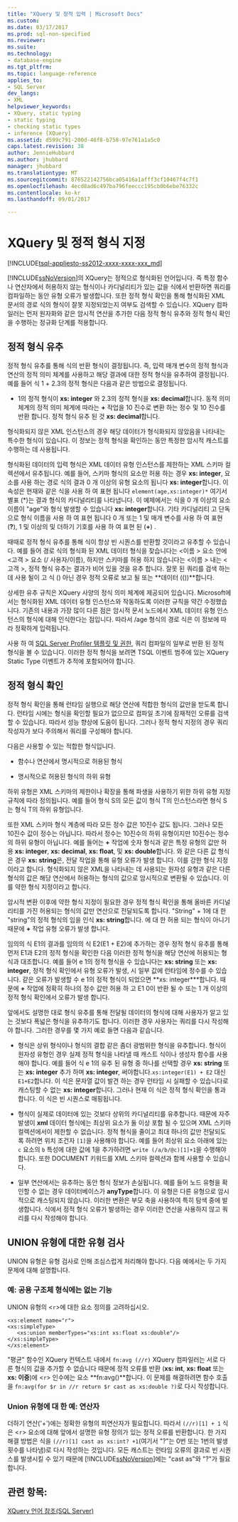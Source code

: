 ```yaml
---
title: "XQuery 및 정적 입력 | Microsoft Docs"
ms.custom: 
ms.date: 03/17/2017
ms.prod: sql-non-specified
ms.reviewer: 
ms.suite: 
ms.technology:
- database-engine
ms.tgt_pltfrm: 
ms.topic: language-reference
applies_to:
- SQL Server
dev_langs:
- XML
helpviewer_keywords:
- XQuery, static typing
- static typing
- checking static types
- inference [XQuery]
ms.assetid: d599c791-200d-46f8-b758-97e761a1a5c0
caps.latest.revision: 38
author: JennieHubbard
ms.author: jhubbard
manager: jhubbard
ms.translationtype: MT
ms.sourcegitcommit: 876522142756bca05416a1afff3cf10467f4c7f1
ms.openlocfilehash: 4ecd8ad6c497ba796feeccc195cb0b6ebe76332c
ms.contentlocale: ko-kr
ms.lasthandoff: 09/01/2017

---
```

# <a name="xquery-and-static-typing"></a>XQuery 및 정적 형식 지정
[!INCLUDE[tsql-appliesto-ss2012-xxxx-xxxx-xxx_md](../includes/tsql-appliesto-ss2012-xxxx-xxxx-xxx-md.md)]

  [!INCLUDE[ssNoVersion](../includes/ssnoversion-md.md)]의 XQuery는 정적으로 형식화된 언어입니다. 즉 특정 함수나 연산자에서 허용하지 않는 형식이나 카디널리티가 있는 값을 식에서 반환하면 쿼리를 컴파일하는 동안 유형 오류가 발생합니다. 또한 정적 형식 확인을 통해 형식화된 XML 문서의 경로 식의 형식이 잘못 지정되었는지 여부도 검색할 수 있습니다. XQuery 컴파일러는 먼저 원자화와 같은 암시적 연산을 추가한 다음 정적 형식 유추와 정적 형식 확인을 수행하는 정규화 단계를 적용합니다.  
  
## <a name="static-type-inference"></a>정적 형식 유추  
 정적 형식 유추를 통해 식의 반환 형식이 결정됩니다. 즉, 입력 매개 변수의 정적 형식과 연산의 정적 의미 체계를 사용하고 해당 결과에 대한 정적 형식을 유추하여 결정됩니다. 예를 들어 식 1 + 2.3의 정적 형식은 다음과 같은 방법으로 결정됩니다.  
  
-   1의 정적 형식이 **xs: integer** 와 2.3의 정적 형식을 **xs: decimal**합니다. 동적 의미 체계의 정적 의미 체계에 따라는  **+**  작업을 10 진수로 변환 하는 정수 및 10 진수를 반환 합니다. 정적 형식 유추 된 것 **xs: decimal**합니다.  
  
 형식화되지 않은 XML 인스턴스의 경우 해당 데이터가 형식화되지 않았음을 나타내는 특수한 형식이 있습니다. 이 정보는 정적 형식을 확인하는 동안 특정한 암시적 캐스트를 수행하는 데 사용됩니다.  
  
 형식화된 데이터의 입력 형식은 XML 데이터 유형 인스턴스를 제한하는 XML 스키마 컬렉션에서 유추됩니다. 예를 들어, 스키마 형식의 요소만 허용 하는 경우 **xs: integer**, 요소를 사용 하는 경로 식의 결과 0 개 이상의 유형 요소의 됩니다 **xs: integer**합니다. 이 속성은 현재와 같은 식을 사용 하 여 표현 됩니다 `element(age,xs:integer)*` 여기서 별표 (\*)는 결과 형식의 카디널리티를 나타냅니다. 이 예제에서는 식을 0 개 이상의 요소 이름이 "age"와 형식 발생할 수 있습니다 **xs: integer**합니다. 기타 카디널리티 고 단독으로 형식 이름을 사용 하 여 표현 됩니다 0 개 또는 1 및 매개 변수를 사용 하 여 표현 (**?**), 1 및 이상의 및 더하기 기호를 사용 하 여 표현 된 (**+**) .  
  
 때때로 정적 형식 유추를 통해 식이 항상 빈 시퀀스를 반환할 것이라고 유추할 수 있습니다. 예를 들어 경로 식의 형식화 된 XML 데이터 형식을 찾습니다는 \<이름 > 요소 안에 \<고객 > 요소 (/ 사용자/이름), 하지만 스키마를 허용 하지 않습니다는 \<이름 > 내는 \<고객 >, 정적 형식 유추는 결과가 비어 있을 것을 유추 합니다. 잘못 된 쿼리를 검색 하는 데 사용 될이 고 식 () 아닌 경우 정적 오류로 보고 될 또는 **데이터 (())**합니다.  
  
 상세한 유추 규칙은 XQuery 사양의 정식 의미 체계에 제공되어 있습니다. Microsoft에서는 형식화된 XML 데이터 유형 인스턴스와 작동하도록 이러한 규칙을 약간 수정했습니다. 기존의 내용과 가장 많이 다른 점은 암시적 문서 노드에서 XML 데이터 유형 인스턴스의 형식에 대해 인식한다는 점입니다. 따라서 /age 형식의 경로 식은 이 정보에 따라 정확하게 입력됩니다.  
  
 사용 하 여 [SQL Server Profiler 템플릿 및 권한](../tools/sql-server-profiler/sql-server-profiler-templates-and-permissions.md), 쿼리 컴파일의 일부로 반환 된 정적 형식을 볼 수 있습니다. 이러한 정적 형식을 보려면 TSQL 이벤트 범주에 있는 XQuery Static Type 이벤트가 추적에 포함되어야 합니다.  
  
## <a name="static-type-checking"></a>정적 형식 확인  
 정적 형식 확인을 통해 런타임 실행으로 해당 연산에 적합한 형식의 값만을 받도록 합니다. 런타임 시에는 형식을 확인할 필요가 없으므로 컴파일 초기에 잠재적인 오류를 검색할 수 있습니다. 따라서 성능 향상에 도움이 됩니다. 그러나 정적 형식 지정의 경우 쿼리 작성자가 보다 주의해서 쿼리를 구성해야 합니다.  
  
 다음은 사용할 수 있는 적합한 형식입니다.  
  
-   함수나 연산에서 명시적으로 허용된 형식  
  
-   명시적으로 허용된 형식의 하위 유형  
  
 하위 유형은 XML 스키마의 제한이나 확장을 통해 파생을 사용하기 위한 하위 유형 지정 규칙에 따라 정의됩니다. 예를 들어 형식 S의 모든 값이 형식 T의 인스턴스라면 형식 S는 형식 T의 하위 유형입니다.  
  
 또한 XML 스키마 형식 계층에 따라 모든 정수 값은 10진수 값도 됩니다. 그러나 모든 10진수 값이 정수는 아닙니다. 따라서 정수는 10진수의 하위 유형이지만 10진수는 정수의 하위 유형이 아닙니다. 예를 들어는  **+**  작업에 숫자 형식과 같은 특정 유형의 값만 허용 **xs: integer**, **xs: decimal**, **xs: float**, 및 **xs: double**합니다. 와 같은 다른 값 형식은 경우 **xs: string**은, 전달 작업을 통해 유형 오류가 발생 합니다. 이를 강한 형식 지정이라고 합니다. 형식화되지 않은 XML을 나타내는 데 사용되는 원자성 유형과 같은 다른 형식의 값은 해당 연산에서 허용하는 형식의 값으로 암시적으로 변환될 수 있습니다. 이를 약한 형식 지정이라고 합니다.  
  
 암시적 변환 이후에 약한 형식 지정이 필요한 경우 정적 형식 확인을 통해 올바른 카디널리티를 가진 허용되는 형식의 값만 연산으로 전달되도록 합니다. "String" + 1에 대 한 "string"의 정적 형식의 임을 인식 **xs: string**합니다. 에 대 한 허용 되는 형식이 아니기 때문에  **+**  작업 유형 오류가 발생 합니다.  
  
 임의의 식 E1의 결과를 임의의 식 E2(E1 + E2)에 추가하는 경우 정적 형식 유추를 통해 먼저 E1과 E2의 정적 형식을 확인한 다음 이러한 정적 형식을 해당 연산에 허용되는 형식과 대조합니다. 예를 들어 e 1의 정적 형식을 수 있습니다는 **xs: string** 또는 **xs: integer**, 정적 형식 확인에서 유형 오류가 발생, 시 일부 값에 런타임에 정수를 수 있습니다. 같은 오류가 발생할 수 e 1의 정적 형식이 되었으면 **xs: integer\***합니다. 때문에  **+**  작업에 정확히 하나의 정수 값만 허용 하 고 E1 0이 반환 될 수 또는 1 개 이상의 정적 형식 확인에서 오류가 발생 합니다.  
  
 앞에서도 설명한 대로 형식 유추를 통해 전달될 데이터의 형식에 대해 사용자가 알고 있는 것보다 폭넓은 형식을 유추하기도 합니다. 이러한 경우 사용자는 쿼리를 다시 작성해야 합니다. 그러한 경우를 몇 가지 예로 들면 다음과 같습니다.  
  
-   형식은 상위 형식이나 형식의 결합 같은 좀더 광범위한 형식을 유추합니다. 형식이 원자성 유형인 경우 실제 정적 형식을 나타낼 때 캐스트 식이나 생성자 함수를 사용해야 합니다. 예를 들어 식 e 1의 유추 된 유형 중 하나를 선택할 경우 **xs: string** 또는 **xs: integer** 추가 하며 **xs: integer**, 써야합니다.`xs:integer(E1) + E2` 대신 `E1+E2`합니다. 이 식은 문자열 값이 발견 하는 경우 런타임 시 실패할 수 있습니다로 캐스팅할 수 없는 **xs: integer**합니다. 그러나 현재 이 식은 정적 형식 확인을 통과합니다. 이 식은 빈 시퀀스로 매핑됩니다.  
  
-   형식이 실제로 데이터에 있는 것보다 상위의 카디널리티를 유추합니다. 때문에 자주 발생이 **xml** 데이터 형식에는 최상위 요소가 둘 이상 포함 될 수 있으며 XML 스키마 컬렉션에서이 제한할 수 없습니다. 정적 형식을 줄이고 최대 하나의 값만 전달되도록 하려면 위치 조건자 `[1]`을 사용해야 합니다. 예를 들어 최상위 요소 아래에 있는 `c` 요소의 `b` 특성에 대한 값에 1을 추가하려면 `write (/a/b/@c)[1]+1`을 수행해야 합니다. 또한 DOCUMENT 키워드를 XML 스키마 컬렉션과 함께 사용할 수 있습니다.  
  
-   일부 연산에서는 유추하는 동안 형식 정보가 손실됩니다. 예를 들어 노드 유형을 확인할 수 없는 경우 데이터베이스가 **anyType**합니다. 이 유형은 다른 유형으로 암시적으로 캐스팅되지 않습니다. 이러한 변환은 부모 축을 사용하여 특히 탐색 중에 발생합니다. 식에서 정적 형식 오류가 발생하는 경우 이러한 연산을 사용하지 않고 쿼리를 다시 작성해야 합니다.  
  
## <a name="type-checking-of-union-types"></a>UNION 유형에 대한 유형 검사  
 UNION 유형은 유형 검사로 인해 조심스럽게 처리해야 합니다. 다음 예에서는 두 가지 문제에 대해 설명합니다.  
  
### <a name="example-function-over-union-type"></a>예: 공용 구조체 형식에는 없는 기능  
 UNION 유형의 <`r`>에 대한 요소 정의를 고려하십시오.  
  
```  
<xs:element name="r">  
<xs:simpleType>  
   <xs:union memberTypes="xs:int xs:float xs:double"/>  
</xs:simpleType>  
</xs:element>  
```  
  
 "평균" 함수인 XQuery 컨텍스트 내에서 `fn:avg (//r)` XQuery 컴파일러는 서로 다른 형식의 값을 추가할 수 없습니다 때문에 정적 오류를 반환 (**xs: int**, **xs: float** 또는 **xs: 이중**)에 <`r`> 인수에는 요소 **fn:avg()**합니다. 이 문제를 해결하려면 함수 호출을 `fn:avg(for $r in //r return $r cast as xs:double ?)`로 다시 작성합니다.  
  
### <a name="example-operator-over-union-type"></a>Union 유형에 대 한 예: 연산자  
 더하기 연산('+')에는 정확한 유형의 피연산자가 필요합니다. 따라서 `(//r)[1] + 1` 식은 <`r`> 요소에 대해 앞에서 설명한 유형 정의가 있는 정적 오류를 반환합니다. 한 가지 해결 방법은 식을 `(//r)[1] cast as xs:int? +1`(여기서 "?"는 0번 또는 1번의 발생 횟수를 나타냄)로 다시 작성하는 것입니다. 모든 캐스트는 런타임 오류의 결과로 빈 시퀀스를 발생시킬 수 있기 때문에 [!INCLUDE[ssNoVersion](../includes/ssnoversion-md.md)]에는 "cast as"와 "?"가 필요합니다.  
  
## <a name="see-also"></a>관련 항목:  
 [XQuery 언어 참조&#40;SQL Server&#41;](../xquery/xquery-language-reference-sql-server.md)  
  
  
